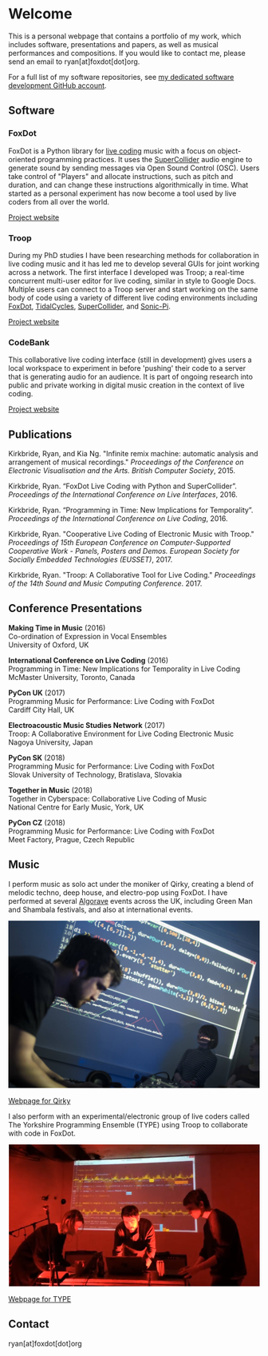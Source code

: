 # Welcome

This is a personal webpage that contains a portfolio of my work, which includes software, presentations and papers, as well as musical performances and compositions. If you would like to contact me, please send an email to ryan[at]foxdot[dot]org.

For a full list of my software repositories, see [my dedicated software development GitHub account](http://github.com/qirky/).

## Software

### FoxDot

FoxDot is a Python library for [live coding](https://en.wikipedia.org/wiki/Live_coding) music with a focus on object-oriented programming practices. It uses the [SuperCollider](https://supercollider.github.io/) audio engine to generate sound by sending messages via Open Sound Control (OSC). Users take control of "Players" and allocate instructions, such as pitch and duration, and can change these instructions algorithmically in time. What started as a personal experiment has now become a tool used by live coders from all over the world. 

[Project website](https://www.foxdot.org/)

### Troop

During my PhD studies I have been researching methods for collaboration in live coding music and it has led me to develop several GUIs for joint working across a network. The first interface I developed was Troop; a real-time concurrent multi-user editor for live coding, similar in style to Google Docs. Multiple users can  connect to a Troop server and start  working on the same body of code using a variety of different live  coding environments including [FoxDot](https://www.foxdot.org/), [TidalCycles](http://tidalcycles.org), [SuperCollider](https://supercollider.github.io/), and [Sonic-Pi](https://sonic-pi.net/).

[Project website](https://www.github.com/qirky/Troop)

### CodeBank

This collaborative live coding interface (still in development) gives users a local workspace to experiment in before 'pushing' their code to a server that is generating audio for an audience. It is part of ongoing research into public and private working in digital music creation in the context of live coding.

[Project website](https://www.github.com/qirky/CodeBank)

## Publications

Kirkbride, Ryan, and Kia Ng. "Infinite remix machine: automatic analysis and arrangement of musical recordings." *Proceedings of the Conference on Electronic Visualisation and the Arts. British Computer Society*, 2015.

Kirkbride, Ryan. “FoxDot Live Coding with Python and SuperCollider”. *Proceedings of the International Conference on Live Interfaces*, 2016.

Kirkbride, Ryan. “Programming in Time: New Implications for Temporality”. *Proceedings of the International Conference on Live Coding*, 2016.

Kirkbride, Ryan. "Cooperative Live Coding of Electronic Music with Troop." *Proceedings of 15th European Conference on Computer-Supported Cooperative Work - Panels, Posters and Demos. European Society for Socially Embedded Technologies (EUSSET)*, 2017.

Kirkbride, Ryan. "Troop: A Collaborative Tool for Live Coding." *Proceedings of the 14th Sound and Music Computing Conference*. 2017.

## Conference Presentations

**Making Time in Music** (2016)  
Co-ordination of Expression in Vocal Ensembles  
University of Oxford, UK

**International Conference on Live Coding** (2016)  
Programming in Time: New Implications for Temporality in Live Coding  
McMaster University, Toronto, Canada

**PyCon UK** (2017)  
Programming Music for Performance: Live Coding with FoxDot  
Cardiff City Hall, UK

**Electroacoustic Music Studies Network** (2017)  
Troop: A Collaborative Environment for Live Coding Electronic Music  
Nagoya University, Japan

**PyCon SK** (2018)  
Programming Music for Performance: Live Coding with FoxDot  
Slovak University of Technology, Bratislava, Slovakia

**Together in Music** (2018)  
Together in Cyberspace: Collaborative Live Coding of Music  
National Centre for Early Music, York, UK

**PyCon CZ** (2018)  
Programming Music for Performance: Live Coding with FoxDot  
Meet Factory, Prague, Czech Republic

## Music

I perform music as solo act under the moniker of Qirky, creating a blend of melodic techno, deep house, and electro-pop using FoxDot. I have performed at several [Algorave](http://algorave.com) events across the UK, including Green Man and Shambala festivals, and also at international events.

![Credit: Alvin Pastore](AlgoraveSheffield_9.jpg)

[Webpage for Qirky](http://qirky.github.io/)

I also perform with an experimental/electronic group of live coders called The Yorkshire Programming Ensemble (TYPE) using Troop to collaborate with code in FoxDot. 

![Credit: John Nash](hydepark.png)

[Webpage for TYPE](https://typeensemble.wordpress.com/)

## Contact

ryan[at]foxdot[dot]org
